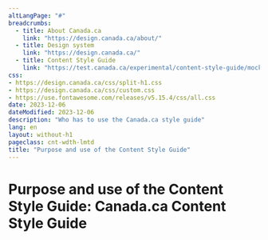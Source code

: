 ```yaml
---
altLangPage: "#"
breadcrumbs:
  - title: About Canada.ca
    link: "https://design.canada.ca/about/"
  - title: Design system
    link: "https://design.canada.ca/"
  - title: Content Style Guide
    link: "https://test.canada.ca/experimental/content-style-guide/mockups/sumchanges-en-04.html"    
css:
- https://design.canada.ca/css/split-h1.css
- https://design.canada.ca/css/custom.css
- https://use.fontawesome.com/releases/v5.15.4/css/all.css
date: 2023-12-06
dateModified: 2023-12-06
description: "Who has to use the Canada.ca style guide"
lang: en
layout: without-h1
pageclass: cnt-wdth-lmtd
title: "Purpose and use of the Content Style Guide"
---
```

<h1 property="name" id="wb-cont" dir="ltr"><span class="stacked"><span>Purpose and use of the Content Style Guide</span>: <span>Canada.ca Content Style Guide</span></span></h1>

